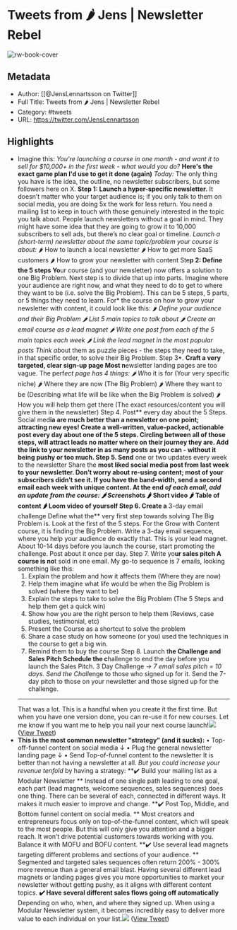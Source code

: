 # Tweets from 🌶 Jens | Newsletter Rebel

![rw-book-cover](https://pbs.twimg.com/profile_images/1626952030089539584/W7zQ6cqU.jpg)

## Metadata
- Author: [[@JensLennartsson on Twitter]]
- Full Title: Tweets from 🌶 Jens | Newsletter Rebel
- Category: #tweets
- URL: https://twitter.com/JensLennartsson

## Highlights
- Imagine this: *You're launching a course in one month - and want it to sell for $10,000+ in the first week - what would you do?*
  **Here's the exact game plan I'd use to get it done (again)**
  *Today:* The only thing you have is the idea, the outline, no newsletter subscribers, but some followers here on X.
  **Step 1: Launch a hyper-specific newsletter.**
  It doesn’t matter who your target audience is; if you only talk to them on social media, you are doing 5x the work for less return.
  You need a mailing list to keep in touch with those genuinely interested in the topic you talk about.
  People launch newsletters without a goal in mind. They might have some idea that they are going to grow it to 10,000 subscribers to sell ads, but there’s no clear goal or timeline.
  *Launch a (short-term) newsletter about the same topic/problem your course is about:*
  🌶️ How to launch a local newsletter
  🌶️ How to get more SaaS customers
  🌶️ How to grow your newsletter with content
  Ste**p 2: Define the 5 steps
  Yo**ur course (and your newsletter) now offers a solution to one Big Problem.
  Next step is to divide that up into parts. 
  Imagine where your audience are right now, and what they need to do to get to where they want to be (i.e. solve the Big Problem).
  This can be 5 steps, 5 parts, or 5 things they need to learn.
  For* the course on how to grow your newsletter with content, it could look like this:
  🌶*️ Define your audience and their Big Problem
  🌶️ List 5 main topics to talk about
  🌶️ Create an email course as a lead magnet
  🌶️ Write one post from each of the 5 main topics each week
  🌶️ Link the lead magnet in the most popular posts
  Think ab*out them as puzzle pieces - the steps they need to take, in that specific order, to solve their Big Problem.
  Step 3*. **Craft a very targeted, clear sign-up page
  Most n**ewsletter landing pages are too vague.
  The perf*ect page has 4 things: 
  🌶️ Wh*o it is for (Your very specific niche)
  🌶️ Where they are now (The Big Problem)
  🌶️ Where they want to be (Describing what life will be like when the Big Problem is solved)
  🌶️ How you will help them get there (The exact resources/content you will give them in the newsletter)
  Step 4. Post** every day about the 5 Steps.
  Social med**ia are much better than a newsletter on one point; attracting new eyes!
  Create a well-written, value-packed, actionable post every day about one of the 5 steps.
  Circling between all of those steps, will attract leads no matter where on their journey they are.
  Add the link to your newsletter in as many posts as you can - without it being pushy or too much.
  Step 5. Send** one or two updates every week to the newsletter
  Share the **most liked social media post from last week to your newsletter.
  Don’t worry about re-using content; most of your subscribers didn’t see it.
  If you have the band-width, send a second email each week with unique content.
  At the end o*f each email, add an update from the course:
  🌶️ Screens*hots
  🌶️ Short video
  🌶️ Table of content
  🌶️ Loom video of yourself
  Step 6. Create a** 3-day email challenge
  Define what the** very first step towards solving The Big Problem is.
  Look at the first of the 5 steps.
  For the Grow with Content course, it is finding the Big Problem.
  Write a 3-day email sequence, where you help your audience do exactly that.
  This is your lead magnet.
  About 10-14 days before you launch the course, start promoting the challenge.
  Post about it once per day.
  Step 7. Write yo**ur sales pitch
  A course is no**t sold in one email. 
  My go-to sequence is 7 emails, looking something like this:
  1. Explain the problem and how it affects them (Where they are now)
  2. Help them imagine what life would be when the Big Problem is solved (where they want to be)
  3. Explain the steps to take to solve the Big Problem (The 5 Steps and help them get a quick win)
  4. Show how you are the right person to help them (Reviews, case studies, testimonial, etc)
  5. Present the Course as a shortcut to solve the problem
  6. Share a case study on how someone (or you) used the techniques in the course to get a big win.
  7. Remind them to buy the course
  Step 8. Launch t**he Challenge and Sales Pitch
  Schedule the c**hallenge to end the day before you launch the Sales Pitch. 
  3 Day Challenge *→ 7 email sales pitch = 10 days.
  Send the Chall*enge to those who signed up for it. 
  Send the 7-day pitch to those on your newsletter and those signed up for the challenge. 
  ---
  That was a lot. This is a handful when you create it the first time. 
  But when you have one version done, you can re-use it for new courses. 
  Let me know if you want me to help you nail your next course launch!<img src='https://pbs.twimg.com/media/GGzTxviasAEb9vY.jpg'/> ([View Tweet](https://twitter.com/JensLennartsson/status/1760014639646290078))
- **This is the most common newsletter "strategy" (and it sucks):**
  • Top-off-funnel content on social media 
  ↓ 
  • Plug the general newsletter landing page 
  ↓ 
  • Send Top-of-funnel content to the newsletter
  It is better than not having a newsletter at all. *But you could increase your revenue tenfold* by having a strategy:
  **✔️ Build your mailing list as a Modular Newsletter **
  Instead of one single path leading to one goal, each part (lead magnets, welcome sequences, sales sequences) does one thing. 
  There can be several of each, connected in different ways. 
  It makes it much easier to improve and change.
  **✔️ Post Top, Middle, and Bottom funnel content on social media. **
  Most creators and entrepreneurs focus only on top-of-the-funnel content, which will speak to the most people. 
  But this will only give you attention and a bigger reach. It won’t drive potential customers towards working with you. Balance it with MOFU and BOFU content.
  **✔️ Use several lead magnets targeting different problems and sections of your audience. **
  Segmented and targeted sales sequences often return 200% - 300% more revenue than a general email blast. 
  Having several different lead magnets or landing pages gives you more opportunities to market your newsletter without getting pushy, as it aligns with different content topics.
  **✔️ Have several different sales flows going off automatically**
  Depending on who, when, and where they signed up. 
  When using a Modular Newsletter system, it becomes incredibly easy to deliver more value to each individual on your list.<img src='https://pbs.twimg.com/media/GFpX1fYXAAAVaVM.jpg'/> ([View Tweet](https://twitter.com/JensLennartsson/status/1754812666084732944))
